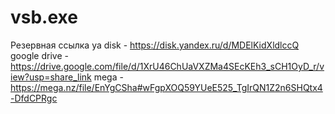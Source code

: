 # vsb.exe
Резервная ссылка
ya disk - https://disk.yandex.ru/d/MDElKidXldlccQ
google drive - https://drive.google.com/file/d/1XrU46ChUaVXZMa4SEcKEh3_sCH1OyD_r/view?usp=share_link
mega - https://mega.nz/file/EnYgCSha#wFgpXOQ59YUeE525_TgIrQN1Z2n6SHQtx4-DfdCPRgc
